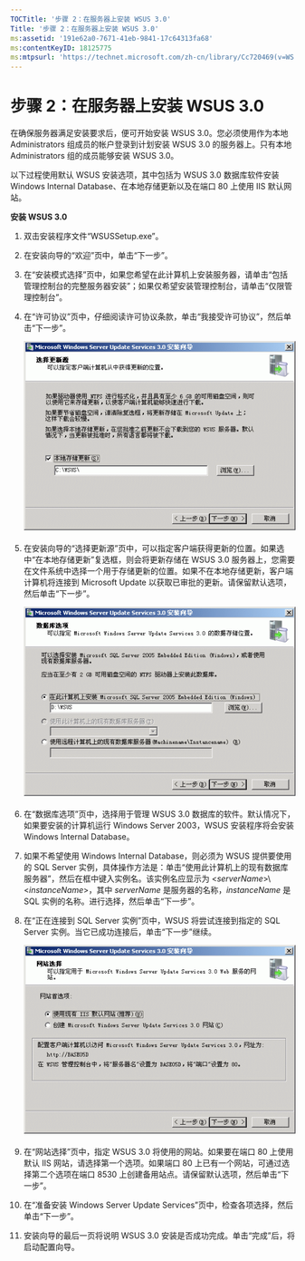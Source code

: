 ```yaml
---
TOCTitle: '步骤 2：在服务器上安装 WSUS 3.0'
Title: '步骤 2：在服务器上安装 WSUS 3.0'
ms:assetid: '191e62a0-7671-41eb-9841-17c64313fa68'
ms:contentKeyID: 18125775
ms:mtpsurl: 'https://technet.microsoft.com/zh-cn/library/Cc720469(v=WS.10)'
---
```


步骤 2：在服务器上安装 WSUS 3.0
===============================

在确保服务器满足安装要求后，便可开始安装 WSUS 3.0。您必须使用作为本地 Administrators 组成员的帐户登录到计划安装 WSUS 3.0 的服务器上。只有本地 Administrators 组的成员能够安装 WSUS 3.0。

以下过程使用默认 WSUS 安装选项，其中包括为 WSUS 3.0 数据库软件安装 Windows Internal Database、在本地存储更新以及在端口 80 上使用 IIS 默认网站。

**安装 WSUS 3.0**
1.  双击安装程序文件“WSUSSetup.exe”。

2.  在安装向导的“欢迎”页中，单击“下一步”。

3.  在“安装模式选择”页中，如果您希望在此计算机上安装服务器，请单击“包括管理控制台的完整服务器安装”；如果仅希望安装管理控制台，请单击“仅限管理控制台”。

4.  在“许可协议”页中，仔细阅读许可协议条款，单击“我接受许可协议”，然后单击“下一步”。

    ![](images/Cc720469.fa6ac6a6-6814-4b7e-96e8-e08af5e534b8(WS.10).gif)

5.  在安装向导的“选择更新源”页中，可以指定客户端获得更新的位置。如果选中“在本地存储更新”复选框，则会将更新存储在 WSUS 3.0 服务器上，您需要在文件系统中选择一个用于存储更新的位置。如果不在本地存储更新，客户端计算机将连接到 Microsoft Update 以获取已审批的更新。请保留默认选项，然后单击“下一步”。

    ![](images/Cc720469.c8bac396-ca39-4491-8b0c-742a0e470535(WS.10).gif)

6.  在“数据库选项”页中，选择用于管理 WSUS 3.0 数据库的软件。默认情况下，如果要安装的计算机运行 Windows Server 2003，WSUS 安装程序将会安装 Windows Internal Database。

7.  如果不希望使用 Windows Internal Database，则必须为 WSUS 提供要使用的 SQL Server 实例，具体操作方法是：单击“使用此计算机上的现有数据库服务器”，然后在框中键入实例名。该实例名应显示为 &lt;*serverName*&gt;\\&lt;*instanceName*&gt;，其中 *serverName* 是服务器的名称，*instanceName* 是 SQL 实例的名称。进行选择，然后单击“下一步”。

8.  在“正在连接到 SQL Server 实例”页中，WSUS 将尝试连接到指定的 SQL Server 实例。当它已成功连接后，单击“下一步”继续。

    ![](images/Cc720469.36c6af0c-a61e-4151-ae50-c754a106cb1b(WS.10).gif)

9.  在“网站选择”页中，指定 WSUS 3.0 将使用的网站。如果要在端口 80 上使用默认 IIS 网站，请选择第一个选项。如果端口 80 上已有一个网站，可通过选择第二个选项在端口 8530 上创建备用站点。请保留默认选项，然后单击“下一步”。

10. 在“准备安装 Windows Server Update Services”页中，检查各项选择，然后单击“下一步”。

11. 安装向导的最后一页将说明 WSUS 3.0 安装是否成功完成。单击“完成”后，将启动配置向导。
